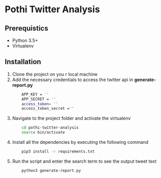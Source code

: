 # Pothi Twitter Analysis

## Prerequistics
* Python 3.5+
* Virtualenv

## Installation

1. Clone the project on you r local machine
2. Add the necessary credentials to access the twitter api in **generate-report.py**
    ```bash
        APP_KEY = ''
        APP_SECRET = ''
        access_token= ''
        access_token_secret =''
    ``` 
3. Navigate to the project folder and activate the virtualenv
    ```bash
        cd pothi-twitter-analysis
        source bin/activate
    ```
4. Install all the dependencies by executing the following command
    ```bash
        pip3 install -r requirements.txt
    ```
5. Run the script and enter the search term to see the output tweet text
    ```bash
        python3 generate-report.py
    ```

